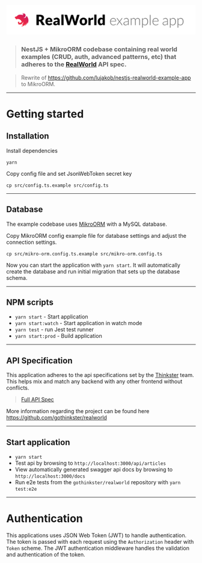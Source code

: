 # ![NestJS](project-logo.png)

> ### NestJS + MikroORM codebase containing real world examples (CRUD, auth, advanced patterns, etc) that adheres to the [RealWorld](https://github.com/gothinkster/realworld-example-apps) API spec.

> Rewrite of https://github.com/lujakob/nestjs-realworld-example-app to MikroORM.

----------

# Getting started

## Installation
    
Install dependencies
    
    yarn

Copy config file and set JsonWebToken secret key

    cp src/config.ts.example src/config.ts
    
----------

## Database

The example codebase uses [MikroORM](https://mikro-orm.io/) with a MySQL database.

Copy MikroORM config example file for database settings and adjust the connection settings.

    cp src/mikro-orm.config.ts.example src/mikro-orm.config.ts
    
Now you can start the application with `yarn start`. It will automatically
create the database and run initial migration that sets up the database 
schema.

----------

## NPM scripts

- `yarn start` - Start application
- `yarn start:watch` - Start application in watch mode
- `yarn test` - run Jest test runner 
- `yarn start:prod` - Build application

----------

## API Specification

This application adheres to the api specifications set by the [Thinkster](https://github.com/gothinkster) team. This helps mix and match any backend with any other frontend without conflicts.

> [Full API Spec](https://github.com/gothinkster/realworld/tree/master/api)

More information regarding the project can be found here https://github.com/gothinkster/realworld

----------

## Start application

- `yarn start`
- Test api by browsing to `http://localhost:3000/api/articles`
- View automatically generated swagger api docs by browsing to `http://localhost:3000/docs`
- Run e2e tests from the `gothinkster/realworld` repository with `yarn test:e2e`

----------

# Authentication
 
This applications uses JSON Web Token (JWT) to handle authentication. The token is passed with each request using the `Authorization` header with `Token` scheme. The JWT authentication middleware handles the validation and authentication of the token.

